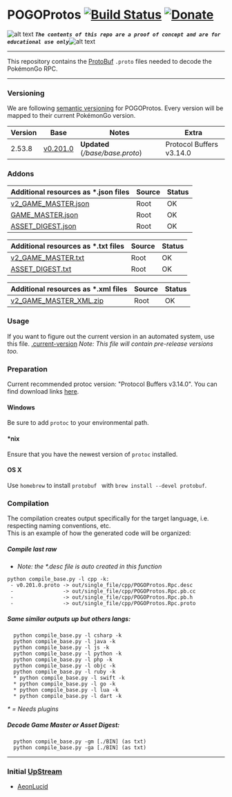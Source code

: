 <!-- define variables -->
[1.1]: http://i.imgur.com/M4fJ65n.png (ATTENTION)

POGOProtos [![Build Status](https://travis-ci.com/Furtif/POGOProtos.svg?branch=master)](https://travis-ci.com/Furtif/POGOProtos) [![Donate](https://img.shields.io/badge/Donate-PayPal-green.svg)](https://www.paypal.me/rocketbot) <!-- [![Maintainability](https://api.codeclimate.com/v1/badges/f4fbd03daa49a667d1b7/maintainability)](https://codeclimate.com/github/Furtif/POGOProtos/maintainability) [![Test Coverage](https://api.codeclimate.com/v1/badges/f4fbd03daa49a667d1b7/test_coverage)](https://codeclimate.com/github/Furtif/POGOProtos/test_coverage)-->
=========

![alt text][1.1] <strong><em>`The contents of this repo are a proof of concept and are for educational use only`</em></strong>![alt text][1.1]<br/>

---

This repository contains the [ProtoBuf](https://github.com/google/protobuf) `.proto` files needed to decode the PokémonGo RPC.

---

### Versioning
We are following [semantic versioning](http://semver.org/) for POGOProtos.  Every version will be mapped to their current PokémonGo version.

| Version      | Base                                                                                                      | Notes                  | Extra                           |
|--------------|-----------------------------------------------------------------------------------------------------------|------------------------|---------------------------------|
| 2.53.8       |  [v0.201.0](https://github.com/Furtif/POGOProtos/blob/master/base/v0.201.0.proto)                         | **Updated** (_/base/base.proto_)  |  Protocol Buffers v3.14.0     |

### Addons

| Additional resources as *.json files | Source                                                                               | Status
|------------------------|--------------------------------------------------------------------------------------|--------
| [v2_GAME_MASTER.json](https://raw.githubusercontent.com/Furtif/POGOProtos/master/GM/v2_GAME_MASTER.json) | Root                                   |  OK
| [GAME_MASTER.json](https://raw.githubusercontent.com/Furtif/POGOProtos/master/GM/GAME_MASTER.json) | Root                                   |  OK
| [ASSET_DIGEST.json](https://raw.githubusercontent.com/Furtif/POGOProtos/master/GM/ASSET_DIGEST.json) | Root                                   |  OK

| Additional resources as *.txt files | Source                                                                               | Status
|------------------------|--------------------------------------------------------------------------------------|--------
| [v2_GAME_MASTER.txt](https://raw.githubusercontent.com/Furtif/POGOProtos/master/GM/v2_GAME_MASTER.txt) | Root                                   |  OK
| [ASSET_DIGEST.txt](https://raw.githubusercontent.com/Furtif/POGOProtos/master/GM/ASSET_DIGEST.txt) | Root                                   |  OK

| Additional resources as *.xml files | Source                                                                               | Status
|------------------------|--------------------------------------------------------------------------------------|--------
| [v2_GAME_MASTER_XML.zip](https://github.com/Furtif/POGOProtos/blob/master/GM/v2_GAME_MASTER_XML.zip) | Root                                   |  OK

### Usage
If you want to figure out the current version in an automated system, use this file.
[.current-version](https://github.com/Furtif/POGOProtos/raw/master/.current-version)
*Note: This file will contain pre-release versions too.*

### Preparation
Current recommended protoc version: "Protocol Buffers v3.14.0".
You can find download links [here](https://github.com/google/protobuf/releases).

#### Windows
Be sure to add `protoc` to your environmental path.

#### *nix
Ensure that you have the newest version of `protoc` installed.

#### OS X
Use `homebrew` to install `protobuf ` with `brew install --devel protobuf`.

### Compilation
The compilation creates output specifically for the target language, i.e. respecting naming conventions, etc.  
This is an example of how the generated code will be organized:

##### Compile last raw

 * _Note: the *.desc file is auto created in this function_

```
python compile_base.py -l cpp -k:
 - v0.201.0.proto -> out/single_file/cpp/POGOProtos.Rpc.desc
 -                -> out/single_file/cpp/POGOProtos.Rpc.pb.cc
 -                -> out/single_file/cpp/POGOProtos.Rpc.pb.h
 -                -> out/single_file/cpp/POGOProtos.Rpc.proto
```

##### Same similar outputs up but others langs:

```
  python compile_base.py -l csharp -k
  python compile_base.py -l java -k
  python compile_base.py -l js -k
  python compile_base.py -l python -k
  python compile_base.py -l php -k
  python compile_base.py -l objc -k
  python compile_base.py -l ruby -k
  * python compile_base.py -l swift -k
  * python compile_base.py -l go -k
  * python compile_base.py -l lua -k
  * python compile_base.py -l dart -k
```

_* = Needs plugins_

##### Decode Game Master or Asset Digest:

```
  python compile_base.py -gm [./BIN] (as txt)
  python compile_base.py -ga [./BIN] (as txt)
```
---

### Initial [UpStream](https://github.com/Furtif/POGOProtos/tree/upstream)
- [AeonLucid](https://github.com/AeonLucid/POGOProtos)
